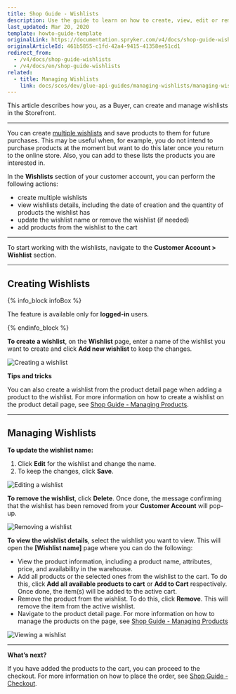 ```yaml
---
title: Shop Guide - Wishlists
description: Use the guide to learn on how to create, view, edit or remove wishlists on the store website.
last_updated: Mar 20, 2020
template: howto-guide-template
originalLink: https://documentation.spryker.com/v4/docs/shop-guide-wishlists
originalArticleId: 461b5855-c1fd-42a4-9415-41358ee51cd1
redirect_from:
  - /v4/docs/shop-guide-wishlists
  - /v4/docs/en/shop-guide-wishlists
related:
  - title: Managing Wishlists
    link: docs/scos/dev/glue-api-guides/managing-wishlists/managing-wishlists.html
---
```


This article describes how you, as a Buyer, can create and manage wishlists in the Storefront.
***

You can create [multiple wishlists](/docs/scos/user/features/wishlist-feature-overview.html) and save products to them for future purchases. This may be useful when, for example, you do not intend to purchase products at the moment but want to do this later once you return to the online store. Also, you can add to these lists the products you are interested in.

In the **Wishlists** section of your customer account, you can perform the following actions:
* create multiple wishlists
* view wishlists details, including the date of creation and the quantity of products the wishlist has
* update the wishlist name or remove the wishlist (if needed)
* add products from the wishlist to the cart

***
To start working with the wishlists, navigate to the **Customer Account > Wishlist** section.
***

## Creating Wishlists

{% info_block infoBox %}

The feature is available only for **logged-in** users.

{% endinfo_block %}

**To create a wishlist**, on the **Wishlist** page, enter a name of the wishlist you want to create and click **Add new wishlist** to keep the changes.

![Creating a wishlist](https://spryker.s3.eu-central-1.amazonaws.com/docs/User+Guides/Shop+User+Guides/Wishlists/create-wishlist.png)

**Tips and tricks**

You can also create a wishlist from the product detail page when adding a product to the wishlist. For more information on how to create a wishlist on the product detail page, see [Shop Guide - Managing Products](/docs/scos/user/shop-user-guides/shop-guide-managing-products.html#adding-a-product-to-shopping-list).
***

## Managing Wishlists

**To update the wishlist name:**

1. Click **Edit** for the wishlist and change the name.
2. To keep the changes, click **Save**.

![Editing a wishlist](https://spryker.s3.eu-central-1.amazonaws.com/docs/User+Guides/Shop+User+Guides/Wishlists/edit-wishlist-name.png)

**To remove the wishlist**, click **Delete**. Once done, the message confirming that the wishlist has been removed from your **Customer Account** will pop-up.

![Removing a wishlist](https://spryker.s3.eu-central-1.amazonaws.com/docs/User+Guides/Shop+User+Guides/Wishlists/wishlists-page.png)

**To view the wishlist details**, select the wishlist you want to view. This will open the **[Wishlist name]** page where you can do the following:
* View the product information, including a product name, attributes, price, and availability in the warehouse.
* Add all products or the selected ones from the wishlist to the cart. To do this, click **Add all available products to cart** or **Add to Cart** respectively. Once done, the item(s) will be added to the active cart.
* Remove the product from the wishlist. To do this, click **Remove**. This will remove the item from the active wishlist.
* Navigate to the product detail page. For more information on how to manage the products on the page, see [Shop Guide - Managing Products](/docs/scos/user/shop-user-guides/shop-guide-managing-products.html#adding-a-product-to-wishlist)

![Viewing a wishlist](https://spryker.s3.eu-central-1.amazonaws.com/docs/User+Guides/Shop+User+Guides/Wishlists/view-wishlists.png)
***

**What’s next?**

If you have added the products to the cart, you can proceed to the checkout. For more information on how to place the order, see [Shop Guide - Checkout](/docs/scos/user/shop-user-guides/shop-guide-checkout/shop-guide-checkout.html).
